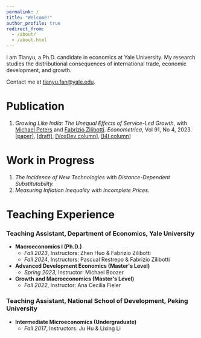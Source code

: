 ```yaml
---
permalink: /
title: "Welcome!"
author_profile: true
redirect_from: 
  - /about/
  - /about.html
---
```


I am Tianyu, a Ph.D. candidate in economics at Yale University. My research studies the distributional consequences of international trade, economic development, and growth.

Contact me at <span style="color: darkorange;">tianyu.fan@yale.edu</span>.

Publication
======
1. *Growing Like India: The Unequal Effects of Service-Led Growth*, with [Michael Peters](https://mipeters.weebly.com) and [Fabrizio Zilibotti](https://campuspress.yale.edu/zilibotti/). *Econometrica*, Vol 91, No 4, 2023. [\[paper\]](/files/FPZ_UnequalGrowth.pdf), [\[draft\]](/files/FPZ_ECMA_final.pdf), [\[VoxDev column\]](https://voxdev.org/topic/macroeconomics-growth/how-services-drive-growth-emerging-economies-evidence-india), [\[I4I column\]](https://www.ideasforindia.in/topics/macroeconomics/india-s-service-led-economic-growth.html)

Work in Progress
======
1. *The Incidence of New Technologies with Distance-Dependent Substitutability.*
2. *Measuring Inflation Inequality with Incomplete Prices.*

Teaching Experience
======

### Teaching Assistant, Department of Economics, Yale University

- **Macroeconomics I (Ph.D.)**
  - *Fall 2023*, Instructors: Zhen Huo & Fabrizio Zilibotti
  - *Fall 2024*, Instructors: Pascual Restrepo & Fabrizio Zilibotti
- **Advanced Development Economics (Master's Level)**
  - *Spring 2023*, Instructor: Michael Boozer
- **Growth and Macroeconomics (Master's Level)**
  - *Fall 2022*, Instructor: Ana Cecilia Fieler

### Teaching Assistant, National School of Development, Peking University

- **Intermediate Microeconomics (Undergraduate)**
  - *Fall 2017*, Instructors: Ju Hu & Lixing Li
